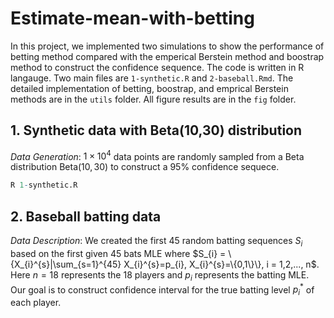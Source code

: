 # Estimate-mean-with-betting

In this project, we implemented two simulations to show the performance of betting method
compared with the emperical Berstein method and boostrap method to construct the confidence sequence. The code is written in R langauge. Two main files are `1-synthetic.R` and `2-baseball.Rmd`. The detailed implementation of betting, boostrap, and emprical Berstein methods are in the `utils` folder.  All figure results are in the `fig` folder.

## 1. Synthetic data with Beta(10,30) distribution
_Data Generation_: $1\times 10^4$ data points are randomly sampled from a Beta distribution $\text{Beta}(10,30)$ to construct a $95\%$ confidence sequece.

```R
R 1-synthetic.R
```

## 2. Baseball batting data
_Data Description_: We created the first 45 random batting sequences $S_{i}$ based on the first given 45 bats MLE where $S_{i} = \{X_{i}^{s}|\sum_{s=1}^{45} X_{i}^{s}=p_{i}, X_{i}^{s}=\{0,1\}\}, i = 1,2,..., n$. Here $n =18$ represents the 18 players and $p_{i}$ represents the batting MLE. Our goal is to construct confidence interval for the true batting level $p_{i}^{*}$ of each player.
